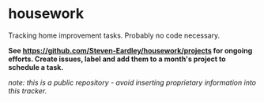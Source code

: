 # housework
Tracking home improvement tasks. Probably no code necessary.

**See https://github.com/Steven-Eardley/housework/projects for ongoing efforts. Create issues, label and add them to a month's project to schedule a task.**

*note: this is a public repository - avoid inserting proprietary information into this tracker.*
